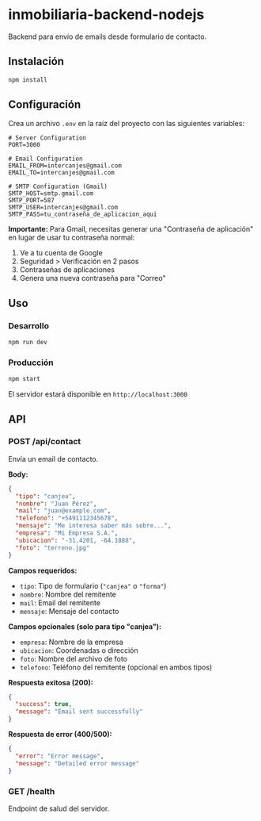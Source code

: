 # inmobiliaria-backend-nodejs

Backend para envío de emails desde formulario de contacto.

## Instalación

```bash
npm install
```

## Configuración

Crea un archivo `.env` en la raíz del proyecto con las siguientes variables:

```env
# Server Configuration
PORT=3000

# Email Configuration
EMAIL_FROM=intercanjes@gmail.com
EMAIL_TO=intercanjes@gmail.com

# SMTP Configuration (Gmail)
SMTP_HOST=smtp.gmail.com
SMTP_PORT=587
SMTP_USER=intercanjes@gmail.com
SMTP_PASS=tu_contraseña_de_aplicacion_aqui
```

**Importante:** Para Gmail, necesitas generar una "Contraseña de aplicación" en lugar de usar tu contraseña normal:
1. Ve a tu cuenta de Google
2. Seguridad > Verificación en 2 pasos
3. Contraseñas de aplicaciones
4. Genera una nueva contraseña para "Correo"

## Uso

### Desarrollo
```bash
npm run dev
```

### Producción
```bash
npm start
```

El servidor estará disponible en `http://localhost:3000`

## API

### POST /api/contact

Envía un email de contacto.

**Body:**
```json
{
  "tipo": "canjea",
  "nombre": "Juan Pérez",
  "mail": "juan@example.com",
  "telefono": "+5491112345678",
  "mensaje": "Me interesa saber más sobre...",
  "empresa": "Mi Empresa S.A.",
  "ubicacion": "-31.4201, -64.1888",
  "foto": "terreno.jpg"
}
```

**Campos requeridos:**
- `tipo`: Tipo de formulario (`"canjea"` o `"forma"`)
- `nombre`: Nombre del remitente
- `mail`: Email del remitente
- `mensaje`: Mensaje del contacto

**Campos opcionales (solo para tipo "canjea"):**
- `empresa`: Nombre de la empresa
- `ubicacion`: Coordenadas o dirección
- `foto`: Nombre del archivo de foto
- `telefono`: Teléfono del remitente (opcional en ambos tipos)

**Respuesta exitosa (200):**
```json
{
  "success": true,
  "message": "Email sent successfully"
}
```

**Respuesta de error (400/500):**
```json
{
  "error": "Error message",
  "message": "Detailed error message"
}
```

### GET /health

Endpoint de salud del servidor.